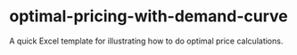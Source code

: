 # optimal-pricing-with-demand-curve

A quick Excel template for illustrating how to do optimal price calculations. 
